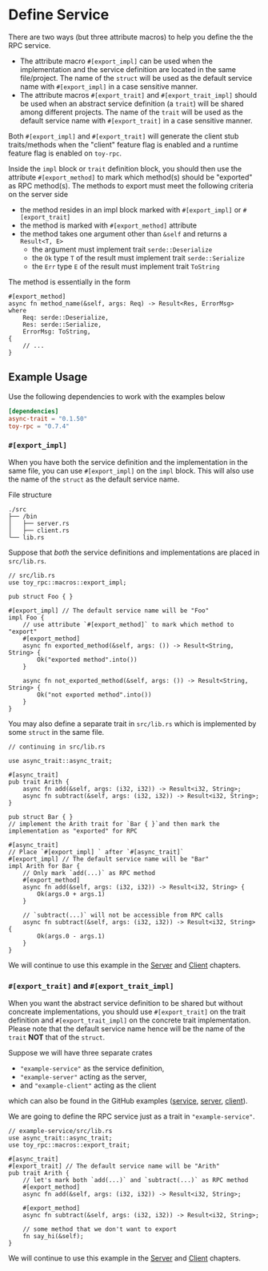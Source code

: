# Define Service

There are two ways (but three attribute macros) to help you define the the RPC service.

- The attribute macro `#[export_impl]` can be used when the implementation and the service definition are 
located in the same file/project. The name of the `struct` will be used as the default service name with `#[export_impl]` in a case sensitive manner.
- The attribute macros `#[export_trait]` and `#[export_trait_impl]` should be used when an abstract service definition (a `trait`) will be shared among different projects. The name of the `trait` will be used as the default service name with `#[export_trait]` in a case sensitive manner.

Both `#[export_impl]` and `#[export_trait]` will generate the client stub traits/methods when the "client" feature flag is enabled and a runtime feature flag is enabled on `toy-rpc`.

Inside the `impl` block or `trait` definition block, you should then use the attribute 
`#[export_method]` to mark which method(s) should be "exported" as RPC method(s). 
The methods to export must meet the following criteria on the server side

- the method resides in an impl block marked with `#[export_impl]` or `#[export_trait]`
- the method is marked with `#[export_method]` attribute
- the method takes one argument other than `&self` and returns a `Result<T, E>`
    - the argument must implement trait `serde::Deserialize`
    - the `Ok` type `T` of the result must implement trait `serde::Serialize`
    - the `Err` type `E` of the result must implement trait `ToString`

The method is essentially in the form

```rust,noplaypen 
#[export_method]
async fn method_name(&self, args: Req) -> Result<Res, ErrorMsg>
where
    Req: serde::Deserialize,
    Res: serde::Serialize,
    ErrorMsg: ToString,
{
    // ...
}
```

## Example Usage

Use the following dependencies to work with the examples below

```toml
[dependencies]
async-trait = "0.1.50"
toy-rpc = "0.7.4"
```

### `#[export_impl]`

When you have both the service definition and the implementation in the same file, you can use `#[export_impl]` on the `impl` block. This will also use the name of the `struct` as the default service name.

File structure 

```
./src
├── /bin
│   ├── server.rs
│   ├── client.rs
└── lib.rs
```

Suppose that *both* the service definitions and implementations are placed in `src/lib.rs`.

```rust,noplaypen 
// src/lib.rs
use toy_rpc::macros::export_impl;

pub struct Foo { }

#[export_impl] // The default service name will be "Foo"
impl Foo {
    // use attribute `#[export_method]` to mark which method to "export"
    #[export_method]
    async fn exported_method(&self, args: ()) -> Result<String, String> {
        Ok("exported method".into())
    }

    async fn not_exported_method(&self, args: ()) -> Result<String, String> {
        Ok("not exported method".into())
    }
}
```

You may also define a separate trait in `src/lib.rs` which is implemented by some `struct` in the same file.

```rust,noplaypen 
// continuing in src/lib.rs

use async_trait::async_trait;

#[async_trait]
pub trait Arith {
    async fn add(&self, args: (i32, i32)) -> Result<i32, String>;
    async fn subtract(&self, args: (i32, i32)) -> Result<i32, String>;
}

pub struct Bar { }
// implement the Arith trait for `Bar { }`and then mark the implementation as "exported" for RPC

#[async_trait]
// Place `#[export_impl] ` after `#[async_trait]`
#[export_impl] // The default service name will be "Bar"
impl Arith for Bar {
    // Only mark `add(...)` as RPC method
    #[export_method]
    async fn add(&self, args: (i32, i32)) -> Result<i32, String> {
        Ok(args.0 + args.1)
    }

    // `subtract(...)` will not be accessible from RPC calls
    async fn subtract(&self, args: (i32, i32)) -> Result<i32, String> {
        Ok(args.0 - args.1)
    }
}
```

We will continue to use this example in the [Server](https://minghuaw.github.io/toy-rpc/04_server.html) and [Client](https://minghuaw.github.io/toy-rpc/06_client.html) chapters.

### `#[export_trait]` and `#[export_trait_impl]`

When you want the abstract service definition to be shared but without concreate implementations, you should use `#[export_trait]` on the trait definition and `#[export_trait_impl]` on the concrete trait implementation. Please note that the default service name hence will be the name of the `trait` **NOT** that of the `struct`.

Suppose we will have three separate crates

- `"example-service"` as the service definition,
- `"example-server"` acting as the server,
- and `"example-client"` acting as the client

which can also be found in the GitHub examples ([service](https://github.com/minghuaw/toy-rpc/tree/main/examples/example-service), [server](https://github.com/minghuaw/toy-rpc/tree/main/examples/example-server), [client](https://github.com/minghuaw/toy-rpc/tree/main/examples/example-client)).

We are going to define the RPC service just as a trait in `"example-service"`.

```rust,noplaypen
// example-service/src/lib.rs
use async_trait::async_trait;
use toy_rpc::macros::export_trait;

#[async_trait]
#[export_trait] // The default service name will be "Arith"
pub trait Arith {
    // let's mark both `add(...)` and `subtract(...)` as RPC method
    #[export_method]
    async fn add(&self, args: (i32, i32)) -> Result<i32, String>;

    #[export_method]
    async fn subtract(&self, args: (i32, i32)) -> Result<i32, String>;

    // some method that we don't want to export
    fn say_hi(&self);
}
```

We will continue to use this example in the [Server](https://minghuaw.github.io/toy-rpc/04_server.html) and [Client](https://minghuaw.github.io/toy-rpc/06_client.html) chapters.




